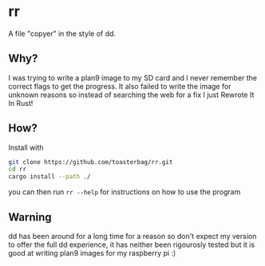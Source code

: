 # rr
A file "copyer" in the style of dd.

## Why?
I was trying to write a plan9 image to my SD card and I never remember the correct flags
to get the progress. It also failed to write the image for unknown reasons so instead of
searching the web for a fix I just Rewrote It In Rust!

## How?
Install with
```bash
git clone https://github.com/toasterbag/rr.git
cd rr
cargo install --path ./
```
you can then run `rr --help` for instructions on how to use the program


## Warning
dd has been around for a long time for a reason so don't expect my version to offer the full
dd experience, it has neither been rigourosly tested but it is good at writing plan9 images 
for my raspberry pi :)